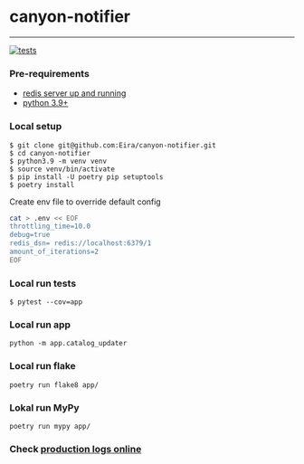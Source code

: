 # canyon-notifier
---
[![tests](https://github.com/Eira/canyon-notifier/actions/workflows/tests.yml/badge.svg?branch=master)](https://github.com/Eira/canyon-notifier/actions/workflows/tests.yml)


### Pre-requirements
- [redis server up and running](https://redis.io/docs/getting-started/installation/)
- [python 3.9+](https://www.python.org/downloads/)

### Local setup
```shell
$ git clone git@github.com:Eira/canyon-notifier.git
$ cd canyon-notifier
$ python3.9 -m venv venv
$ source venv/bin/activate
$ pip install -U poetry pip setuptools
$ poetry install
```

Create env file to override default config
```bash
cat > .env << EOF
throttling_time=10.0
debug=true
redis_dsn= redis://localhost:6379/1
amount_of_iterations=2
EOF
```

### Local run tests
```shell
$ pytest --cov=app
```

### Local run app
```
python -m app.catalog_updater
```

### Local run flake
```
poetry run flake8 app/
```
### Lokal run MyPy
```
poetry run mypy app/
```

### Check [production logs online](http://canyon.esemi.ru/)
